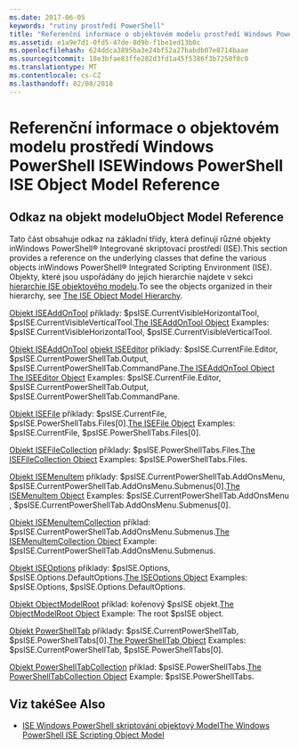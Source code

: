 ```yaml
---
ms.date: 2017-06-05
keywords: "rutiny prostředí PowerShell"
title: "Referenční informace o objektovém modelu prostředí Windows PowerShell ISE"
ms.assetid: e1a9e7d1-0fd5-47de-8d9b-f1be1ed13b0c
ms.openlocfilehash: 624ddca3895ba3e24bf52a27babdb07e8714baae
ms.sourcegitcommit: 18e3bfae83ffe282d3fd1a45f5386f3b7250f0c0
ms.translationtype: MT
ms.contentlocale: cs-CZ
ms.lasthandoff: 02/08/2018
---
```

# <a name="windows-powershell-ise-object-model-reference"></a><span data-ttu-id="1f834-103">Referenční informace o objektovém modelu prostředí Windows PowerShell ISE</span><span class="sxs-lookup"><span data-stu-id="1f834-103">Windows PowerShell ISE Object Model Reference</span></span>
  
## <a name="object-model-reference"></a><span data-ttu-id="1f834-104">Odkaz na objekt modelu</span><span class="sxs-lookup"><span data-stu-id="1f834-104">Object Model Reference</span></span>
 <span data-ttu-id="1f834-105">Tato část obsahuje odkaz na základní třídy, která definují různé objekty inWindows PowerShell® Integrované skriptovací prostředí (ISE).</span><span class="sxs-lookup"><span data-stu-id="1f834-105">This section provides a reference on the underlying classes that define the various objects inWindows PowerShell® Integrated Scripting Environment (ISE).</span></span> <span data-ttu-id="1f834-106">Objekty, které jsou uspořádány do jejich hierarchie najdete v sekci [hierarchie ISE objektového modelu](The-ISE-Object-Model-Hierarchy.md).</span><span class="sxs-lookup"><span data-stu-id="1f834-106">To see the objects organized in their hierarchy, see [The ISE Object Model Hierarchy](The-ISE-Object-Model-Hierarchy.md).</span></span>

 <span data-ttu-id="1f834-107">[Objekt ISEAddOnTool](The-ISEAddOnTool-Object.md) příklady: $psISE.CurrentVisibleHorizontalTool, $psISE.CurrentVisibleVerticalTool.</span><span class="sxs-lookup"><span data-stu-id="1f834-107">[The ISEAddOnTool Object](The-ISEAddOnTool-Object.md) Examples: $psISE.CurrentVisibleHorizontalTool, $psISE.CurrentVisibleVerticalTool.</span></span>

 <span data-ttu-id="1f834-108">[Objekt ISEAddOnTool](The-ISEAddOnTool-Object.md) [objekt ISEEditor](The-ISEEditor-Object.md) příklady: $psISE.CurrentFile.Editor, $psISE.CurrentPowerShellTab.Output, $psISE.CurrentPowerShellTab.CommandPane.</span><span class="sxs-lookup"><span data-stu-id="1f834-108">[The ISEAddOnTool Object](The-ISEAddOnTool-Object.md) [The ISEEditor Object](The-ISEEditor-Object.md) Examples: $psISE.CurrentFile.Editor, $psISE.CurrentPowerShellTab.Output, $psISE.CurrentPowerShellTab.CommandPane.</span></span>

 <span data-ttu-id="1f834-109">[Objekt ISEFile](The-ISEFile-Object.md) příklady: $psISE.CurrentFile, $psISE.PowerShellTabs.Files\[0\].</span><span class="sxs-lookup"><span data-stu-id="1f834-109">[The ISEFile Object](The-ISEFile-Object.md) Examples: $psISE.CurrentFile, $psISE.PowerShellTabs.Files\[0\].</span></span>

 <span data-ttu-id="1f834-110">[Objekt ISEFileCollection](The-ISEFileCollection-Object.md) příklady: $psISE.PowerShellTabs.Files.</span><span class="sxs-lookup"><span data-stu-id="1f834-110">[The ISEFileCollection Object](The-ISEFileCollection-Object.md) Examples: $psISE.PowerShellTabs.Files.</span></span>

 <span data-ttu-id="1f834-111">[Objekt ISEMenuItem](The-ISEMenuItem-Object.md) příklady: $psISE.CurrentPowerShellTab.AddOnsMenu, $psISE.CurrentPowerShellTab.AddOnsMenu.Submenus\[0\].</span><span class="sxs-lookup"><span data-stu-id="1f834-111">[The ISEMenuItem Object](The-ISEMenuItem-Object.md) Examples: $psISE.CurrentPowerShellTab.AddOnsMenu , $psISE.CurrentPowerShellTab.AddOnsMenu.Submenus\[0\].</span></span>

 <span data-ttu-id="1f834-112">[Objekt ISEMenuItemCollection](The-ISEMenuItemCollection-Object.md) příklad: $psISE.CurrentPowerShellTab.AddOnsMenu.Submenus.</span><span class="sxs-lookup"><span data-stu-id="1f834-112">[The ISEMenuItemCollection Object](The-ISEMenuItemCollection-Object.md) Example: $psISE.CurrentPowerShellTab.AddOnsMenu.Submenus.</span></span>

 <span data-ttu-id="1f834-113">[Objekt ISEOptions](The-ISEOptions-Object.md) příklady: $psISE.Options, $psISE.Options.DefaultOptions.</span><span class="sxs-lookup"><span data-stu-id="1f834-113">[The ISEOptions Object](The-ISEOptions-Object.md) Examples: $psISE.Options, $psISE.Options.DefaultOptions.</span></span>

 <span data-ttu-id="1f834-114">[Objekt ObjectModelRoot](The-ObjectModelRoot-Object.md) příklad: kořenový $psISE objekt.</span><span class="sxs-lookup"><span data-stu-id="1f834-114">[The ObjectModelRoot Object](The-ObjectModelRoot-Object.md) Example: The root $psISE object.</span></span>

 <span data-ttu-id="1f834-115">[Objekt PowerShellTab](The-PowerShellTab-Object.md) příklady: $psISE.CurrentPowerShellTab, $psISE.PowerShellTabs\[0\].</span><span class="sxs-lookup"><span data-stu-id="1f834-115">[The PowerShellTab Object](The-PowerShellTab-Object.md) Examples: $psISE.CurrentPowerShellTab, $psISE.PowerShellTabs\[0\].</span></span>

 <span data-ttu-id="1f834-116">[Objekt PowerShellTabCollection](The-PowerShellTabCollection-Object.md) příklad: $psISE.PowerShellTabs.</span><span class="sxs-lookup"><span data-stu-id="1f834-116">[The PowerShellTabCollection Object](The-PowerShellTabCollection-Object.md) Example: $psISE.PowerShellTabs.</span></span>

## <a name="see-also"></a><span data-ttu-id="1f834-117">Viz také</span><span class="sxs-lookup"><span data-stu-id="1f834-117">See Also</span></span>
- [<span data-ttu-id="1f834-118">ISE Windows PowerShell skriptování objektový Model</span><span class="sxs-lookup"><span data-stu-id="1f834-118">The Windows PowerShell ISE Scripting Object Model</span></span>](The-Windows-PowerShell-ISE-Scripting-Object-Model.md)
